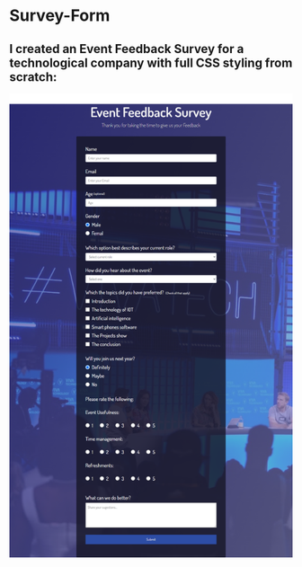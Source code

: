 # Survey-Form

## I created an Event Feedback Survey for a technological company with full CSS styling from scratch:


![Survey-Form Photo](./Survey-Form.png)